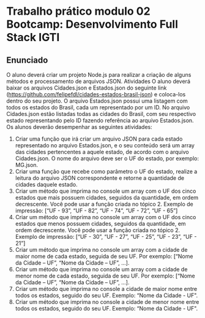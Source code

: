 # Trabalho prático modulo 02 Bootcamp: Desenvolvimento Full Stack IGTI

## Enunciado
O aluno deverá criar um projeto Node.js para realizar a criação de alguns métodos e processamento de arquivos JSON.
Atividades
O aluno deverá baixar os arquivos Cidades.json e Estados.json do seguinte link (https://github.com/felipefdl/cidades-estados-brasil-json) e coloca-los dentro do seu projeto. O arquivo Estados.json possui uma listagem com todos os estados do Brasil, cada um representado por um ID. No arquivo Cidades.json estão listadas todas as cidades do Brasil, com seu respectivo estado representando pelo ID fazendo referência ao arquivo Estados.json.
Os alunos deverão desempenhar as seguintes atividades:
1. Criar uma função que irá criar um arquivo JSON para cada estado representado no arquivo Estados.json, e o seu conteúdo será um array das cidades pertencentes a aquele estado, de acordo com o arquivo Cidades.json. O nome do arquivo deve ser o UF do estado, por exemplo: MG.json.
2. Criar uma função que recebe como parâmetro o UF do estado, realize a leitura do arquivo JSON correspondente e retorne a quantidade de cidades daquele estado.
3. Criar um método que imprima no console um array com o UF dos cinco estados que mais possuem cidades, seguidos da quantidade, em ordem decrescente. Você pode usar a função criada no tópico 2. Exemplo de impressão: [“UF - 93”, “UF - 82”, “UF - 74”, “UF - 72”, “UF - 65”]
4. Criar um método que imprima no console um array com o UF dos cinco estados que menos possuem cidades, seguidos da quantidade, em ordem decrescente. Você pode usar a função criada no tópico 2. Exemplo de impressão: [“UF - 30”, “UF - 27”, “UF - 25”, “UF - 23”, “UF - 21”]
5. Criar um método que imprima no console um array com a cidade de maior nome de cada estado, seguida de seu UF. Por exemplo: [“Nome da Cidade – UF”, “Nome da Cidade – UF”, ...].
6. Criar um método que imprima no console um array com a cidade de menor nome de cada estado, seguida de seu UF. Por exemplo: [“Nome da Cidade – UF”, “Nome da Cidade – UF”, ...].
7. Criar um método que imprima no console a cidade de maior nome entre todos os estados, seguido do seu UF. Exemplo: “Nome da Cidade - UF".
8. Criar um método que imprima no console a cidade de menor nome entre todos os estados, seguido do seu UF. Exemplo: “Nome da Cidade - UF".